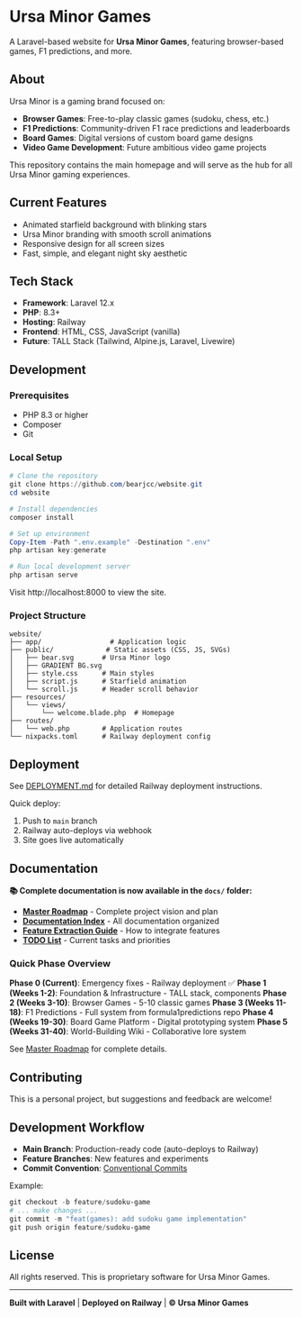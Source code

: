 # Ursa Minor Games

A Laravel-based website for **Ursa Minor Games**, featuring browser-based games, F1 predictions, and more.

## About

Ursa Minor is a gaming brand focused on:
- **Browser Games**: Free-to-play classic games (sudoku, chess, etc.)
- **F1 Predictions**: Community-driven F1 race predictions and leaderboards
- **Board Games**: Digital versions of custom board game designs
- **Video Game Development**: Future ambitious video game projects

This repository contains the main homepage and will serve as the hub for all Ursa Minor gaming experiences.

## Current Features

- Animated starfield background with blinking stars
- Ursa Minor branding with smooth scroll animations
- Responsive design for all screen sizes
- Fast, simple, and elegant night sky aesthetic

## Tech Stack

- **Framework**: Laravel 12.x
- **PHP**: 8.3+
- **Hosting**: Railway
- **Frontend**: HTML, CSS, JavaScript (vanilla)
- **Future**: TALL Stack (Tailwind, Alpine.js, Laravel, Livewire)

## Development

### Prerequisites

- PHP 8.3 or higher
- Composer
- Git

### Local Setup

```powershell
# Clone the repository
git clone https://github.com/bearjcc/website.git
cd website

# Install dependencies
composer install

# Set up environment
Copy-Item -Path ".env.example" -Destination ".env"
php artisan key:generate

# Run local development server
php artisan serve
```

Visit http://localhost:8000 to view the site.

### Project Structure

```
website/
├── app/                 # Application logic
├── public/             # Static assets (CSS, JS, SVGs)
│   ├── bear.svg       # Ursa Minor logo
│   ├── GRADIENT BG.svg
│   ├── style.css      # Main styles
│   ├── script.js      # Starfield animation
│   └── scroll.js      # Header scroll behavior
├── resources/
│   └── views/
│       └── welcome.blade.php  # Homepage
├── routes/
│   └── web.php        # Application routes
└── nixpacks.toml      # Railway deployment config
```

## Deployment

See [DEPLOYMENT.md](./DEPLOYMENT.md) for detailed Railway deployment instructions.

Quick deploy:
1. Push to `main` branch
2. Railway auto-deploys via webhook
3. Site goes live automatically

## Documentation

**📚 Complete documentation is now available in the `docs/` folder:**

- **[Master Roadmap](docs/MASTER_ROADMAP.md)** - Complete project vision and plan
- **[Documentation Index](docs/INDEX.md)** - All documentation organized
- **[Feature Extraction Guide](docs/FEATURE_EXTRACTION_GUIDE.md)** - How to integrate features
- **[TODO List](TODO.md)** - Current tasks and priorities

### Quick Phase Overview

**Phase 0 (Current)**: Emergency fixes - Railway deployment ✅
**Phase 1 (Weeks 1-2)**: Foundation & Infrastructure - TALL stack, components
**Phase 2 (Weeks 3-10)**: Browser Games - 5-10 classic games
**Phase 3 (Weeks 11-18)**: F1 Predictions - Full system from formula1predictions repo
**Phase 4 (Weeks 19-30)**: Board Game Platform - Digital prototyping system
**Phase 5 (Weeks 31-40)**: World-Building Wiki - Collaborative lore system

See [Master Roadmap](docs/MASTER_ROADMAP.md) for complete details.

## Contributing

This is a personal project, but suggestions and feedback are welcome!

## Development Workflow

- **Main Branch**: Production-ready code (auto-deploys to Railway)
- **Feature Branches**: New features and experiments
- **Commit Convention**: [Conventional Commits](https://www.conventionalcommits.org/)

Example:
```powershell
git checkout -b feature/sudoku-game
# ... make changes ...
git commit -m "feat(games): add sudoku game implementation"
git push origin feature/sudoku-game
```

## License

All rights reserved. This is proprietary software for Ursa Minor Games.

---

**Built with Laravel** | **Deployed on Railway** | **© Ursa Minor Games**
